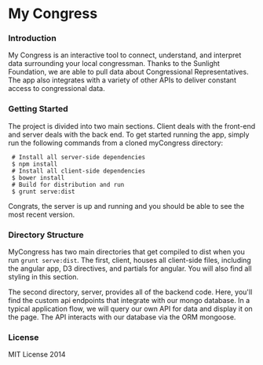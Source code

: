 My Congress
============

### Introduction
My Congress is an interactive tool to connect, understand, and interpret data surrounding your local congressman. Thanks to the Sunlight Foundation, we are able to pull data about Congressional Representatives.  The app also integrates with a variety of other APIs to deliver constant access to congressional data.

### Getting Started
The project is divided into two main sections.  Client deals with the front-end and server deals with the back end.  To get started running the app, simply run the following commands from a cloned myCongress directory:

     # Install all server-side dependencies
     $ npm install
     # Install all client-side dependencies
     $ bower install
     # Build for distribution and run
     $ grunt serve:dist


Congrats, the server is up and running and you should be able to see the most recent version.

### Directory Structure

MyCongress has two main directories that get compiled to dist when you run ``grunt serve:dist``. The first, client, houses all client-side files, including the angular app, D3 directives, and partials for angular.  You will also find all styling in this section.

The second directory, server, provides all of the backend code.  Here, you'll find the custom api endpoints that integrate with our mongo database. In a typical application flow, we will query our own API for data and display it on the page.  The API interacts with our database via the ORM mongoose.

### License

MIT License 2014
